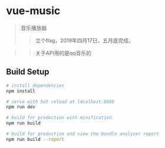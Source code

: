 # vue-music

> 音乐播放器
>>立个flag，2019年四月17日，五月底完成。


>>关于API用的是qq音乐的

## Build Setup

``` bash
# install dependencies
npm install

# serve with hot reload at localhost:8080
npm run dev

# build for production with minification
npm run build

# build for production and view the bundle analyzer report
npm run build --report